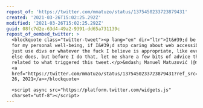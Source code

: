 ```yaml
---
repost_of: 'https://twitter.com/mmatuzo/status/1375450233723879431'
created: '2021-03-26T15:02:25.292Z'
modified: '2021-03-26T15:02:25.292Z'
guid: 08fc7d2e-63d4-49a2-9391-dd65a731139c
repost_of_oembed_twitter: >
  <blockquote class="twitter-tweet"><p lang="en" dir="ltr">It&#39;d be better
  for my personal well-being, if I&#39;d stop caring about web accessibility and
  just use divs or whatever the fuck I believe is appropriate, like everyone
  else does, but before I do that, let me share a few bits of advice that are
  related to what triggered this tweet.</p>&mdash; Manuel Matuzović (@mmatuzo)
  <a
  href="https://twitter.com/mmatuzo/status/1375450233723879431?ref_src=twsrc%5Etfw">March
  26, 2021</a></blockquote>

  <script async src="https://platform.twitter.com/widgets.js"
  charset="utf-8"></script>
---
```

 
